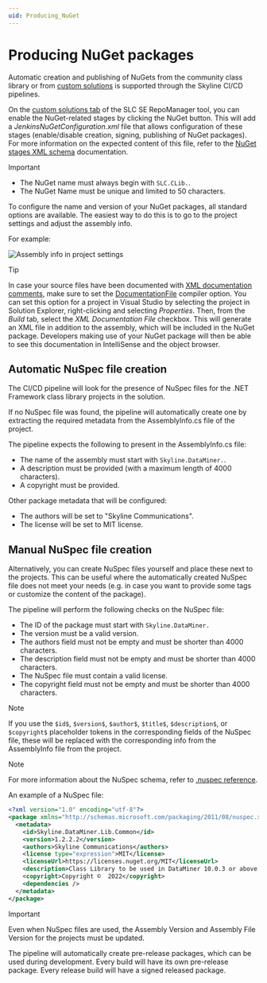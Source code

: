 ```yaml
---
uid: Producing_NuGet
---
```


# Producing NuGet packages

Automatic creation and publishing of NuGets from the community class library or from [custom solutions](xref:Custom_solution_development_with_CI_CD_Pipeline) is supported through the Skyline CI/CD pipelines.

On the [custom solutions tab](xref:Repository_types#custom-solutions) of the SLC SE RepoManager tool, you can enable the NuGet-related stages by clicking the NuGet button. This will add a *JenkinsNuGetConfiguration.xml* file that allows configuration of these stages (enable/disable creation, signing, publishing of NuGet packages). For more information on the expected content of this file, refer to the [NuGet stages XML schema](xref:SchemaNuGetStagesConfig) documentation.

> [!IMPORTANT]
>
> - The NuGet name must always begin with `SLC.CLib.`.
> - The NuGet Name must be unique and limited to 50 characters.

To configure the name and version of your NuGet packages, all standard options are available. The easiest way to do this is to go to the project settings and adjust the assembly info.

For example:

![Assembly info in project settings](~/develop/images/Assembly_info_NuGet.png)

> [!TIP]
> In case your source files have been documented with [XML documentation comments](https://docs.microsoft.com/en-us/dotnet/csharp/language-reference/xmldoc/), make sure to set the [DocumentationFile](https://docs.microsoft.com/en-us/dotnet/csharp/language-reference/compiler-options/output#documentationfile) compiler option. You can set this option for a project in Visual Studio by selecting the project in Solution Explorer, right-clicking and selecting *Properties*. Then, from the *Build* tab, select the *XML Documentation File* checkbox. This will generate an XML file in addition to the assembly, which will be included in the NuGet package. Developers making use of your NuGet package will then be able to see this documentation in IntelliSense and the object browser.

## Automatic NuSpec file creation

The CI/CD pipeline will look for the presence of NuSpec files for the .NET Framework class library projects in the solution.

If no NuSpec file was found, the pipeline will automatically create one by extracting the required metadata from the AssemblyInfo.cs file of the project.

The pipeline expects the following to present in the AssemblyInfo.cs file:

- The name of the assembly must start with `Skyline.DataMiner.`.
- A description must be provided (with a maximum length of 4000 characters).
- A copyright must be provided.

Other package metadata that will be configured:

- The authors will be set to "Skyline Communications".
- The license will be set to MIT license.

## Manual NuSpec file creation

Alternatively, you can create NuSpec files yourself and place these next to the projects. This can be useful where the automatically created NuSpec file does not meet your needs (e.g. in case you want to provide some tags or customize the content of the package).

The pipeline will perform the following checks on the NuSpec file:

- The ID of the package must start with `Skyline.DataMiner.`
- The version must be a valid version.
- The authors field must not be empty and must be shorter than 4000 characters.
- The description field must not be empty and must be shorter than 4000 characters.
- The NuSpec file must contain a valid license.
- The copyright field must not be empty and must be shorter than 4000 characters.

> [!NOTE]
> If you use the `$id$`, `$version$`, `$author$`, `$title$`, `$description$`, or `$copyright$` placeholder tokens in the corresponding fields of the NuSpec file, these will be replaced with the corresponding info from the AssemblyInfo file from the project.

> [!NOTE]
> For more information about the NuSpec schema, refer to [.nuspec reference](https://docs.microsoft.com/en-us/nuget/reference/nuspec).

An example of a NuSpec file:

```xml
<?xml version="1.0" encoding="utf-8"?>
<package xmlns="http://schemas.microsoft.com/packaging/2011/08/nuspec.xsd">
  <metadata>
    <id>Skyline.DataMiner.Lib.Common</id>
    <version>1.2.2.2</version>
    <authors>Skyline Communications</authors>
    <license type="expression">MIT</license>
    <licenseUrl>https://licenses.nuget.org/MIT</licenseUrl>
    <description>Class Library to be used in DataMiner 10.0.3 or above.</description>
    <copyright>Copyright ©  2022</copyright>
    <dependencies />
  </metadata>
</package>
```

> [!IMPORTANT]
> Even when NuSpec files are used, the Assembly Version and Assembly File Version for the projects must be updated.

The pipeline will automatically create pre-release packages, which can be used during development. Every build will have its own pre-release package.
Every release build will have a signed released package.

